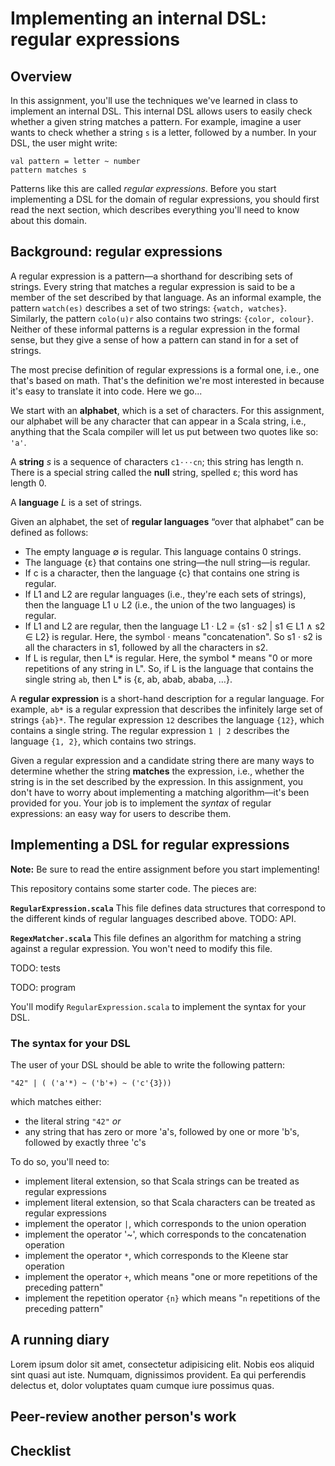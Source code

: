 [EmailRegex]: http://emailregex.com/
[Unicode]: https://en.wikipedia.org/wiki/Plane_(Unicode)#Basic_Multilingual_Plane
[Kleene]: https://en.wikipedia.org/wiki/Kleene_star

# Implementing an internal DSL: regular expressions

## Overview

In this assignment, you'll use the techniques we've learned in class to
implement an internal DSL. This internal DSL allows users to easily check
whether a given string matches a pattern. For example, imagine a user wants to
check whether a string `s` is a letter, followed by a number. 
In your DSL, the user might write:

```
val pattern = letter ~ number
pattern matches s
```

Patterns like this are called _regular expressions_. Before you start
implementing a DSL for the domain of regular expressions, you should first read
the next section, which describes everything you'll need to know about this
domain.

## Background: regular expressions

A regular expression is a pattern—a shorthand for describing sets of strings.
Every string that matches a regular expression is said to be a member of the set
described by that language. As an informal example, the pattern `watch(es)`
describes a set of two strings: `{watch, watches}`. Similarly, the pattern
`colo(u)r` also contains two strings: `{color, colour}`. Neither of these
informal patterns is a regular expression in the formal sense, but they give a
sense of how a pattern can stand in for a set of strings.

The most precise definition of regular expressions is a formal one, i.e., one
that's based on math. That's the definition we're most interested in because
it's easy to translate it into code. Here we go...

We start with an **alphabet**, which is a set of characters. For this
assignment, our alphabet will be any character that can appear in a
Scala string, i.e., anything that the Scala compiler will let us put between two
quotes like so: `'a'`.

A **string** _s_ is a sequence of characters `c1⋅⋅⋅cn`; this string has length
n. There is a special string called the **null** string, spelled ε; this word
has length 0. 

A **language** _L_ is a set of strings. 

Given an alphabet, the set of **regular languages** “over that alphabet” can be 
defined as follows:

   + The empty language ∅ is regular. This language contains 0 strings.
   + The language {ε} that contains one string—the null string—is regular.
   + If c is a character, then the language {c} that contains one string is
   regular.
   + If L1 and L2 are regular languages (i.e., they're each sets of strings),
   then the language L1 ∪ L2 (i.e., the union of the two languages) is regular.
   + If L1 and L2 are regular, then the language L1 ⋅ L2  = {s1 ⋅ s2 | s1 ∈ L1 ∧
   s2 ∈ L2} is regular. Here, the symbol ⋅ means "concatenation". So s1 ⋅ s2 is
   all the characters in s1, followed by all the characters in s2.
   + If L is regular, then L* is regular. Here, the symbol * means "0 or more
   repetitions of any string in L". So, if L is the language that contains the
   single string `ab`, then L* is {ε, ab, abab, ababa, …}.

A **regular expression** is a short-hand description for a regular language. For
example, `ab*` is a regular expression that describes the infinitely large set
of strings `{ab}*`. The regular expression `12` describes the language `{12}`,
which contains a single string. The regular expression `1 | 2` describes the
language `{1, 2}`, which contains two strings. 

Given a regular expression and a candidate string there are many ways to
determine whether the string **matches** the expression, i.e., whether the
string is in the set described by the expression. In this assignment, you don't
have to worry about implementing a matching algorithm—it's been provided for
you. Your job is to implement the _syntax_ of regular expressions: an easy way
for users to describe them.

## Implementing a DSL for regular expressions

**Note:** Be sure to read the entire assignment before you start implementing!

This repository contains some starter code. The pieces are:

**`RegularExpression.scala`** This file defines data structures that correspond
to the different kinds of regular languages described above. TODO: API.

**`RegexMatcher.scala`** This file defines an algorithm for matching a string
against a regular expression. You won't need to modify this file.

TODO: tests

TODO: program

You'll modify `RegularExpression.scala` to implement the syntax for your DSL. 

### The syntax for your DSL

The user of your DSL should be able to write the following pattern:

```
"42" | ( ('a'*) ~ ('b'+) ~ ('c'{3}))
```

which matches either:
   + the literal string `"42"`   _or_
   + any string that has zero or more 'a's, followed by one or more 'b's,
   followed by exactly three 'c's

To do so, you'll need to:
   + implement literal extension, so that Scala strings can be treated as
   regular expressions
   + implement literal extension, so that Scala characters can be treated as
   regular expressions
   + implement the operator `|`, which corresponds to the union operation
   + implement the operator '~', which corresponds to the concatenation
   operation
   + implement the operator `*`, which corresponds to the Kleene star operation
   + implement the operator `+`, which means "one or more repetitions of the
   preceding pattern"
   + implement the repetition operator `{n}` which means "`n` repetitions of the
   preceding pattern"

## A running diary 

Lorem ipsum dolor sit amet, consectetur adipisicing elit. Nobis eos aliquid sint
quasi aut iste. Numquam, dignissimos provident. Ea qui perferendis delectus et,
dolor voluptates quam cumque iure possimus quas.

## Peer-review another person's work

## Checklist

